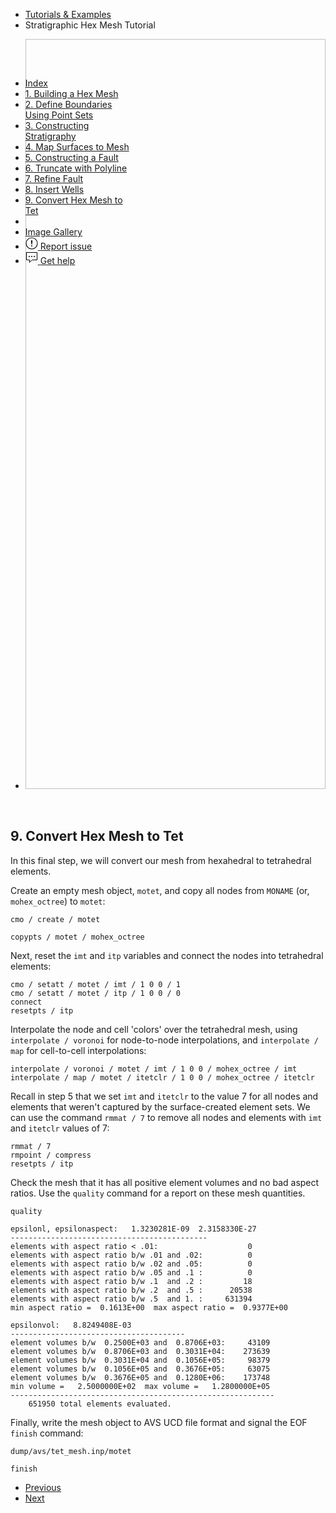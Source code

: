 <!-- Begin breadcrumb -->
<ul class="uk-breadcrumb">
    <li><a href="{{ "/pages/tutorial/index.html" | relative_url }}">Tutorials &amp; Examples</a></li>
    <li><span>Stratigraphic Hex Mesh Tutorial</span></li>
</ul>
<!-- End breadcrumb -->

<!-- Begin image slideshow -->
<div class="uk-position-relative uk-visible-toggle uk-light" tabindex="-1" uk-slideshow>
    <ul class="uk-slideshow-items">
        <li>
            <img data-src="{{ "/pages/tutorial/stratigraphy/images/19_hex_01_to_tet.png" | relative_url }}" width="1800" height="1200" alt="" uk-cover uk-img="target: !.uk-slideshow-items">
        </li>
    </ul>
</div>
<!-- End image slideshow -->
<br/>

<h2 id="convert-hex-mesh-to-tet" class="uk-h3 uk-margin-remove">9. Convert Hex Mesh to Tet</h2>

In this final step, we will convert our mesh from hexahedral to tetrahedral
elements.

Create an empty mesh object, `motet`, and copy all nodes from `MONAME`
(or, `mohex_octree`) to `motet`:

```
cmo / create / motet

copypts / motet / mohex_octree
```

Next, reset the `imt` and `itp` variables and connect the nodes into
tetrahedral elements:

```
cmo / setatt / motet / imt / 1 0 0 / 1
cmo / setatt / motet / itp / 1 0 0 / 0
connect
resetpts / itp
```

Interpolate the node and cell 'colors' over the tetrahedral mesh, using
`interpolate / voronoi` for node-to-node interpolations, and 
`interpolate / map` for cell-to-cell interpolations:

```
interpolate / voronoi / motet / imt / 1 0 0 / mohex_octree / imt
interpolate / map / motet / itetclr / 1 0 0 / mohex_octree / itetclr
```

Recall in step 5 that we set `imt` and `itetclr` to the value 7 for all
nodes and elements that weren't captured by the surface-created element sets. 
We can use the command `rmmat / 7` to remove all nodes and elements with
`imt` and `itetclr` values of 7:

```
rmmat / 7
rmpoint / compress
resetpts / itp
```

Check the mesh that it has all positive element volumes and no bad aspect ratios.
Use the `quality` command for a report on these mesh quantities.

```
quality

epsilonl, epsilonaspect:   1.3230281E-09  2.3158330E-27                         
--------------------------------------------                                    
elements with aspect ratio < .01:                    0                          
elements with aspect ratio b/w .01 and .02:          0                          
elements with aspect ratio b/w .02 and .05:          0                          
elements with aspect ratio b/w .05 and .1 :          0                          
elements with aspect ratio b/w .1  and .2 :         18                          
elements with aspect ratio b/w .2  and .5 :      20538                          
elements with aspect ratio b/w .5  and 1. :     631394                          
min aspect ratio =  0.1613E+00  max aspect ratio =  0.9377E+00                  
 
epsilonvol:   8.8249408E-03                                                     
---------------------------------------                                         
element volumes b/w  0.2500E+03 and  0.8706E+03:     43109                      
element volumes b/w  0.8706E+03 and  0.3031E+04:    273639                      
element volumes b/w  0.3031E+04 and  0.1056E+05:     98379                      
element volumes b/w  0.1056E+05 and  0.3676E+05:     63075                      
element volumes b/w  0.3676E+05 and  0.1280E+06:    173748                      
min volume =   2.5000000E+02  max volume =   1.2800000E+05                      
-----------------------------------------------------------                     
    651950 total elements evaluated.                                        
```

Finally, write the mesh object to AVS UCD file format and signal the EOF
`finish` command:

```
dump/avs/tet_mesh.inp/motet                                                     

finish
```

<!-- Next / Prev -->
<ul class="uk-pagination">
    <li><a href="{{ "/pages/tutorial/stratigraphy/step_08.html" | relative_url }}"><span class="uk-margin-small-right" uk-pagination-previous></span> Previous</a></li>
    <li class="uk-margin-auto-left"><a href="{{ "/pages/tutorial/stratigraphy/step_10_fehm.html" | relative_url }}">Next <span class="uk-margin-small-left" uk-pagination-next></span></a></li>
</ul>

<!-- Sidebar -->
<div class="tm-sidebar-right uk-visible@l">
    <div uk-sticky="offset: 160" class="uk-sticky uk-active uk-sticky-fixed" style="position: fixed; top: 160px; width: 200px;">
        <ul uk-scrollspy-nav="closest: li; scroll: true; offset: 100" class="uk-nav uk-nav-default tm-nav uk-nav-parent-icon">
            <li class=""><a href="{{ "/pages/tutorial/stratigraphy/index.html" | relative_url }}">Index</a></li>
            <li class=""><a href="{{ "/pages/tutorial/stratigraphy/step_01.html" | relative_url }}">1. Building a Hex Mesh</a></li>
            <li class=""><a href="{{ "/pages/tutorial/stratigraphy/step_02.html" | relative_url }}">2. Define Boundaries Using Point Sets</a></li>
            <li class=""><a href="{{ "/pages/tutorial/stratigraphy/step_03.html" | relative_url }}">3. Constructing Stratigraphy</a></li>
            <li class=""><a href="{{ "/pages/tutorial/stratigraphy/step_04.html" | relative_url }}">4. Map Surfaces to Mesh</a></li>
            <li class=""><a href="{{ "/pages/tutorial/stratigraphy/step_05.html" | relative_url }}">5. Constructing a Fault</a></li>
            <li class=""><a href="{{ "/pages/tutorial/stratigraphy/step_06.html" | relative_url }}">6. Truncate with Polyline</a></li>
            <li class=""><a href="{{ "/pages/tutorial/stratigraphy/step_07.html" | relative_url }}">7. Refine Fault</a></li>
            <li class=""><a href="{{ "/pages/tutorial/stratigraphy/step_08.html" | relative_url }}">8. Insert Wells</a></li>
            <li class="uk-active"><a href="#convert-hex-mesh-to-tet">9. Convert Hex Mesh to Tet</a></li>
            <li class="uk-nav-divider"></li>
            <!---->
            <li><a href="{{ "/pages/tutorial/stratigraphy/images/gallery.html" | relative_url }}" target="_blank"><span uk-icon="icon: image" class="uk-margin-small-right uk-icon"></span> <span class="uk-text-middle">Image Gallery</span></a></li>
            <li><a href="https://github.com/lanl/LaGriT/issues" target="_blank"><span uk-icon="icon: warning" class="uk-margin-small-right uk-icon"><svg width="20" height="20" viewBox="0 0 20 20" xmlns="http://www.w3.org/2000/svg" data-svg="warning"><circle cx="10" cy="14" r="1"></circle><circle fill="none" stroke="#000" stroke-width="1.1" cx="10" cy="10" r="9"></circle><path d="M10.97,7.72 C10.85,9.54 10.56,11.29 10.56,11.29 C10.51,11.87 10.27,12 9.99,12 C9.69,12 9.49,11.87 9.43,11.29 C9.43,11.29 9.16,9.54 9.03,7.72 C8.96,6.54 9.03,6 9.03,6 C9.03,5.45 9.46,5.02 9.99,5 C10.53,5.01 10.97,5.44 10.97,6 C10.97,6 11.04,6.54 10.97,7.72 L10.97,7.72 Z"></path></svg></span> <span class="uk-text-middle">Report issue</span></a></li>
            <li><a href="mailto:lagrit-dev@lanl.gov" target="_blank"><span uk-icon="icon: commenting" class="uk-margin-small-right uk-icon"><svg width="20" height="20" viewBox="0 0 20 20" xmlns="http://www.w3.org/2000/svg" data-svg="commenting"><polygon fill="none" stroke="#000" points="1.5,1.5 18.5,1.5 18.5,13.5 10.5,13.5 6.5,17.5 6.5,13.5 1.5,13.5"></polygon><circle cx="10" cy="8" r="1"></circle><circle cx="6" cy="8" r="1"></circle><circle cx="14" cy="8" r="1"></circle></svg></span> <span class="uk-text-middle">Get help</span></a></li>
        </ul>
    </div>
</div>